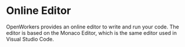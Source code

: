 # Online Editor

OpenWorkers provides an online editor to write and run your code. The editor is based on the Monaco Editor, which is the same editor used in Visual Studio Code.
